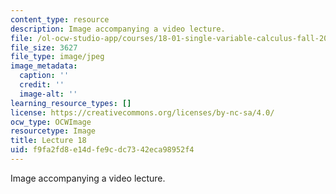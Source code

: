 ```yaml
---
content_type: resource
description: Image accompanying a video lecture.
file: /ol-ocw-studio-app/courses/18-01-single-variable-calculus-fall-2006/f9fa2fd8e14dfe9cdc7342eca98952f4_lec18.jpg
file_size: 3627
file_type: image/jpeg
image_metadata:
  caption: ''
  credit: ''
  image-alt: ''
learning_resource_types: []
license: https://creativecommons.org/licenses/by-nc-sa/4.0/
ocw_type: OCWImage
resourcetype: Image
title: Lecture 18
uid: f9fa2fd8-e14d-fe9c-dc73-42eca98952f4
---
```

Image accompanying a video lecture.